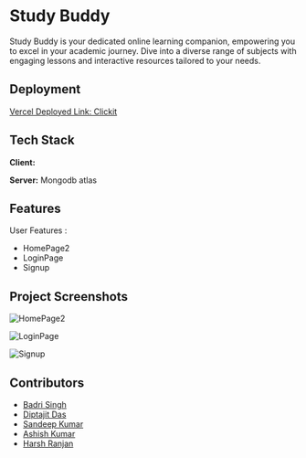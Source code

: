 

# Study Buddy

Study Buddy is your dedicated online learning companion, empowering you to excel in your academic journey. Dive into a diverse range of subjects with engaging lessons and interactive resources tailored to your needs. 


## Deployment


[Vercel Deployed Link:  Clickit](https://dainty-snake-6499.vercel.app/)



## Tech Stack

**Client:**


 
**Server:** Mongodb atlas


## Features

User Features :
- HomePage2
- LoginPage
- Signup
 
 

## Project Screenshots
![HomePage2](https://github.com/badrisinghoo7/cyber-nexus-7890/assets/105917107/db66ea85-93a1-4a91-abec-270a9f8626bf)

![LoginPage](https://github.com/badrisinghoo7/cyber-nexus-7890/assets/105917107/e5e6e7d3-2185-494a-a25e-990a3bde660b)

![Signup](https://github.com/badrisinghoo7/cyber-nexus-7890/assets/105917107/822c9345-8a98-465d-a83f-083296dfb692)





## Contributors

- [Badri Singh](https://github.com/badrisinghoo7)
- [Diptajit Das](https://github.com/Diptajit1999)
- [Sandeep Kumar](https://github.com/Sandykr29)
- [Ashish Kumar](https://github.com/ashishsen003)
- [Harsh Ranjan](https://github.com/harsh7739)
